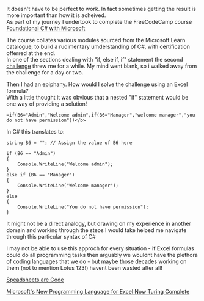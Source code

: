It doesn't have to be perfect to work. In fact sometimes getting the result is more important than how it is acheived.<br>
As part of my journey I undertook to complete the FreeCodeCamp course <a href="https://www.freecodecamp.org/learn/foundational-c-sharp-with-microsoft">Foundational C# with Microsoft</a>

The course collates various modules sourced from the Microsoft Learn catalogue, to build a rudimentary umderstanding of C#, with certification offerred at the end. <br>In one of the sections dealing with "if, else if, if" statement the second <a href="https://learn.microsoft.com/en-gb/training/modules/csharp-evaluate-boolean-expressions/6-challenge-2">challenge</a> threw me for a while.
My mind went blank, so i walked away from the challenge for a day or two.

Then I had an epiphany. How would I solve the challenge using an Excel formula? <br>With a little thought it was obvious that a nested "if" statement would be one way of providing a solution! 

    =if(B6="Admin","Welcome admin",if(B6="Manager","welcome manager","you do not have permission"))</b>
 
In C# this translates to:
    

    
    string B6 = ""; // Assign the value of B6 here
    
    if (B6 == "Admin")
    {
        Console.WriteLine("Welcome admin");
    }
    else if (B6 == "Manager")
    {
        Console.WriteLine("Welcome manager");
    }
    else
    {
        Console.WriteLine("You do not have permission");
    }


It might not be a direct analogy, but drawing on my experience in another domain and working through the steps I would take helped me navigate through this particular syntax of C#

I may not be able to use this approch for every situation - if Excel formulas could do all programming tasks then arguably we wouldnt have the plethora of coding languages that we do - but maybe those decades working on them (not to mention Lotus 123!) havent been wasted after all!

<a href = "https://youtu.be/TMIBfzSqguQ?si=HsNqIZw1nKCAVr0d">Speadsheets are Code</a>

<a href="https://visualstudiomagazine.com/articles/2021/01/27/excel-lambda.aspx?utm_source=thenewstack&utm_medium=website&utm_content=inline-mention&utm_campaign=platform">Microsoft's New Programming Language for Excel Now Turing Complete</a>

